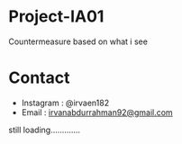 # Project-IA01
Countermeasure based on what i see

# Contact
* Instagram : @irvaen182
* Email : irvanabdurrahman92@gmail.com

still loading.............
